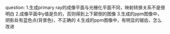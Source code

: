 question:
1.生成primary ray的成像平面与光栅化平面不同，映射转换关系不是很明白
2.成像平面中y值是负的，否则得到上下颠倒的图像
3.生成的ppm图像中，阴影处有蓝色点(背景色)，不正确的
4.生成的ppm图像中，有明显的锯齿，怎么改进